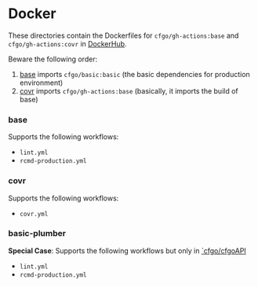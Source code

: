 # Docker

These directories contain the Dockerfiles for `cfgo/gh-actions:base` and `cfgo/gh-actions:covr` in [DockerHub](https://hub.docker.com/repository/docker/cfgo/gh-actions/).

Beware the following order:

1. [base](/base) imports `cfgo/basic:basic` (the basic dependencies for production environment)
2. [covr](/covr) imports `cfgo/gh-actions:base` (basically, it imports the build of base)

### base
Supports the following workflows:
- `lint.yml`
- `rcmd-production.yml`

### covr
Supports the following workflows:
- `covr.yml`

### basic-plumber
**Special Case**: Supports the following workflows but only in  [`cfgo/cfgoAPI](https://github.com/cfgo/cfgoAPI/)
- `lint.yml`
- `rcmd-production.yml`
